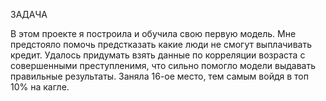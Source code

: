 ЗАДАЧА

В этом проекте я построила и обучила свою первую модель. Мне предстояло помочь предстказать какие люди не смогут выплачивать кредит. Удалось придумать взять данные по корреляции возраста с совершенными преступленимя, что сильно помогло модели выдавать правильные результаты. Заняла 16-ое место, тем самым войдя в топ 10% на кагле. 
